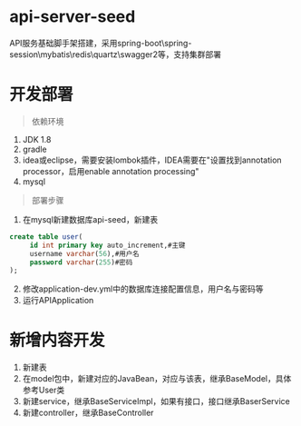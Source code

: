 # api-server-seed
API服务基础脚手架搭建，采用spring-boot\spring-session\mybatis\redis\quartz\swagger2等，支持集群部署



开发部署
===
> 依赖环境
1. JDK 1.8
2. gradle
3. idea或eclipse，需要安装lombok插件，IDEA需要在"设置找到annotation processor，启用enable annotation processing"
4. mysql

> 部署步骤
1. 在mysql新建数据库api-seed，新建表
```sql
create table user(
     id int primary key auto_increment,#主键
     username varchar(56),#用户名
     password varchar(255)#密码
);
```
2. 修改application-dev.yml中的数据库连接配置信息，用户名与密码等
3. 运行APIApplication


新增内容开发
===
1. 新建表
2. 在model包中，新建对应的JavaBean，对应与该表，继承BaseModel，具体参考User类
3. 新建service，继承BaseServiceImpl，如果有接口，接口继承BaserService
4. 新建controller，继承BaseController
